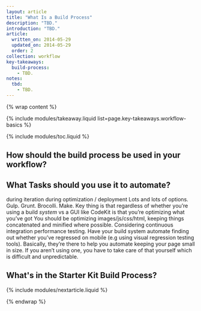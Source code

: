 ```yaml
---
layout: article
title: "What Is a Build Process"
description: "TBD."
introduction: "TBD."
article:
  written_on: 2014-05-29
  updated_on: 2014-05-29
  order: 2
collection: workflow
key-takeaways:
  build-process:
    - TBD.
notes:
  tbd:
    - TBD.
---
```

{% wrap content %}

{% include modules/takeaway.liquid list=page.key-takeaways.workflow-basics %}

{% include modules/toc.liquid %}

## How should the build process be used in your workflow?

##  What Tasks should you use it to automate?
during iteration
during optimization / deployment
Lots and lots of options. Gulp. Grunt. Brocolli. Make.
Key thing is that regardless of whether you’re using a build *system* vs a GUI like CodeKit is that you’re optimizing what you’ve got
You should be optimizing images/js/css/html, keeping things concatenated and minified where possible. Considering continuous integration performance testing. Have your build system automate finding out whether you’ve regressed on mobile (e.g using visual regression testing tools). Basically, they’re there to help you automate keeping your page small in size. If you aren’t using one, you have to take care of that yourself which is difficult and unpredictable.

## What's in the Starter Kit Build Process?

{% include modules/nextarticle.liquid %}

{% endwrap %}
